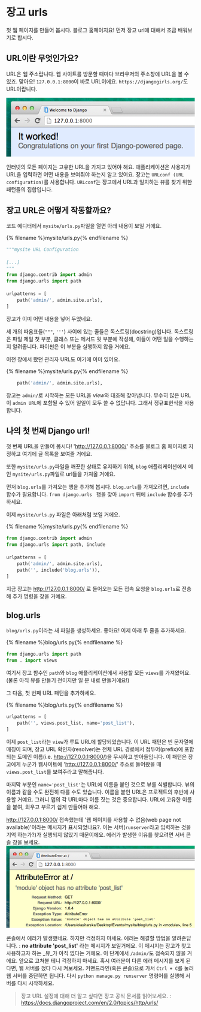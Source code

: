 # 장고 urls

첫 웹 페이지를 만들어 봅시다. 블로그 홈페이지요! 먼저 장고 url에 대해서 조금 배워보기로 합시다.

## URL이란 무엇인가요?

URL은 웹 주소랍니다. 웹 사이트를 방문할 때마다 브라우저의 주소창에 URL을 볼 수 있죠. 맞아요! `127.0.0.1:8000`이 바로 URL이에요. `https://djangogirls.org/`도 URL이랍니다.

![Url](images/url.png)

인터넷의 모든 페이지는 고유한 URL을 가지고 있어야 해요. 애플리케이션은 사용자가 URL을 입력하면 어떤 내용을 보여줘야 하는지 알고 있어요. 장고는 `URLconf (URL configuration)`를 사용합니다. `URLconf`는 장고에서 URL과 일치하는 뷰를 찾기 위한 패턴들의 집합입니다.

## 장고 URL은 어떻게 작동할까요?

코드 에디터에서 `mysite/urls.py`파일을 열면 아래 내용이 보일 거에요.

{% filename %}mysite/urls.py{% endfilename %}
```python
"""mysite URL Configuration

[...]
"""
from django.contrib import admin
from django.urls import path

urlpatterns = [
    path('admin/', admin.site.urls),
]
```

장고가 이미 어떤 내용을 넣어 두었네요.

세 개의 따옴표들(`"""`, `'''`) 사이에 있는 줄들은 독스트링(docstring)입니다. 독스트링은 파일 제일 첫 부분, 클래스 또는 메서드 윗 부분에 작성해, 이들이 어떤 일을 수행하는지 알려줍니다. 파이썬은 이 부분을 실행하지 않을 거에요.

이전 장에서 봤던 관리자 URL도 여기에 이미 있어요.

{% filename %}mysite/urls.py{% endfilename %}
```python
    path('admin/', admin.site.urls),
```

장고는 `admin/`로 시작하는 모든 URL을  *view*와 대조해 찾아냅니다. 무수히 많은 URL이 `admin URL`에 포함될 수 있어 일일이 모두 쓸 수 없답니다. 그래서 정규표현식을 사용합니다.

## 나의 첫 번째 Django url!

첫 번째 URL을 만들어 봅시다! 'http://127.0.0.1:8000/' 주소를 블로그 홈 페이지로 지정하고 여기에 글 목록을 보여줄 거에요.

또한 `mysite/urls.py`파일을 깨끗한 상태로 유지하기 위해, `blog` 애플리케이션에서 메인 `mysite/urls.py`파일로 url들을 가져올 거에요.

먼저 `blog.urls`를 가져오는 행을 추가해 봅시다. `blog.urls`를 가져오려면, `include` 함수가 필요합니다. `from django.urls ` 행을 찾아 `import` 뒤에 `include` 함수를 추가하세요.

이제 `mysite/urls.py` 파일은 아래처럼 보일 거에요.

{% filename %}mysite/urls.py{% endfilename %}
```python
from django.contrib import admin
from django.urls import path, include

urlpatterns = [
    path('admin/', admin.site.urls),
    path('', include('blog.urls')),
]
```

지금 장고는 http://127.0.0.1:8000/ 로 들어오는 모든 접속 요청을 `blog.urls`로 전송해 추가 명령을 찾을 거예요.

## blog.urls

`blog/urls.py`이라는 새 파일을 생성하세요. 좋아요! 이제 아래 두 줄을 추가하세요.

{% filename %}blog/urls.py{% endfilename %}
```python
from django.urls import path
from . import views
```

여기서 장고 함수인 `path`와 `blog` 애플리케이션에서 사용할 모든 `views`를 가져왔어요. (물론 아직 뷰를 만들기 전이지만 일 분 내로 만들거에요!)

그 다음, 첫 번째 URL 패턴을 추가하세요.

{% filename %}blog/urls.py{% endfilename %}
```python
urlpatterns = [
    path('', views.post_list, name='post_list'),
]
```

이제 `post_list`라는 `view`가 루트 URL에 할당되었습니다. 이 URL 패턴은 빈 문자열에 매칭이 되며, 장고 URL 확인자(resolver)는 전체 URL 경로에서 접두어(prefix)에 포함되는 도메인 이름(i.e. http://127.0.0.1:8000/)을 무시하고 받아들입니다. 이 패턴은 장고에게 누군가 웹사이트에 'http://127.0.0.1:8000/' 주소로 들어왔을 때 `views.post_list`를 보여주라고 말해줍니다.

마지막 부분인 `name='post_list'`는 URL에 이름을 붙인 것으로 뷰를 식별합니다. 뷰의 이름과 같을 수도 완전히 다를 수도 있습니다. 이름을 붙인 URL은 프로젝트의 후반에 사용할 거예요. 그러니 앱의 각 URL마다 이름 짓는 것은 중요합니다. URL에 고유한 이름을 붙여, 외우고 부르기 쉽게 만들어야 해요.

http://127.0.0.1:8000/ 접속했는데 '웹 페이지를 사용할 수 없음(web page not available)'이라는 메시지가 표시되었나요?. 이는 서버(`runserver`라고 입력하는 것을 기억 하는가?)가 실행되지 않았기 때문이에요. 에러가 발생한 이유를 찾으려면 서버 콘솔 창을 보세요.
![Error](images/error1.png)

콘솔에서 에러가 발생했네요. 하지만 걱정하지 마세요. 에러는 해결할 방법을 알려준답니다. : **no attribute 'post_list'** 라는 메시지가 보일거에요. 이 메시지는 장고가 찾고 사용하고자 하는 _뷰_가 아직 없다는 거에요. 이 단계에서 `/admin/`도 접속되지 않을 거에요. 앞으로 고쳐볼 테니 걱정하지 마세요. 혹시 여러분이 다른 에러 메시지를 보게 된다면, 웹 서버를 껐다 다시 켜보세요. 커맨드라인(혹은 콘솔)으로 가서 `Ctrl + C`를 눌러 웹 서버를 중단하면 됩니다. 다시 `python manage.py runserver` 명령어를 실행해 서버를 다시 시작하세요.

> 장고 URL 설정에 대해 더 알고 싶다면 장고 공식 문서를 읽어보세요. :
https://docs.djangoproject.com/en/2.0/topics/http/urls/

